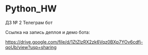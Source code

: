 # Python_HW
ДЗ № 2 Телеграм бот


Ссылка на запись деплоя и демо бота:

https://drive.google.com/file/d/1ZtZlzRX2zk6Vqz0BXp7YOv6cdfj-qoUb/view?usp=sharing
